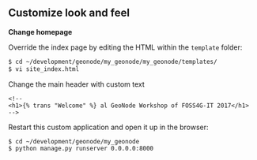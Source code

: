 ## Customize look and feel

**Change homepage**

Override the index page by editing the HTML within the `template` folder:

```bash
$ cd ~/development/geonode/my_geonode/my_geonode/templates/
$ vi site_index.html
```

Change the main header with custom text

```
<!--
<h1>{% trans "Welcome" %} al GeoNode Workshop of FOSS4G-IT 2017</h1>
-->
```

Restart this custom application and open it up in the browser:

```bash
$ cd ~/development/geonode/my_geonode
$ python manage.py runserver 0.0.0.0:8000
```

